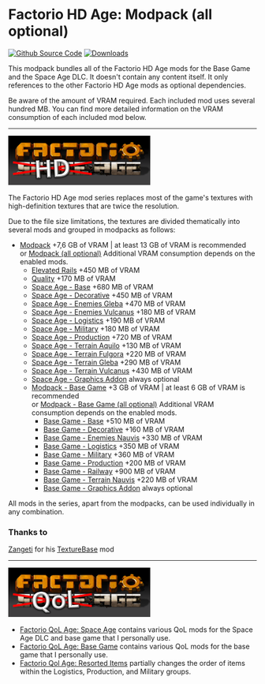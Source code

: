 # Factorio HD Age: Modpack (all optional)

[![Github Source Code](https://img.shields.io/badge/GitHub-Source%20Code-blue)](https://github.com/Ingo-Igel/factorio_hd_age_modpack_optional) [![Downloads](https://img.shields.io/badge/dynamic/json?color=orange&label=Factorio%20Mod%20Portal&query=downloads_count&suffix=%20downloads&url=https%3A%2F%2Fmods.factorio.com%2Fapi%2Fmods%2Ffactorio_hd_age_modpack_optional)](https://mods.factorio.com/mod/factorio_hd_age_modpack_optional)

This modpack bundles all of the Factorio HD Age mods for the Base Game and the Space Age DLC.
It doesn't contain any content itself. It only references to the other Factorio HD Age mods as optional dependencies.

Be aware of the amount of VRAM required. Each included mod uses several hundred MB.
You can find more detailed information on the VRAM consumption of each included mod below.

___

![Factorio HD Age Mods](https://github.com/Ingo-Igel/factorio_hd_age_modpack/blob/main/.gitgallery/Factorio_HD_Age_Logo.png?raw=true)

The Factorio HD Age mod series replaces most of the game's textures with high-definition textures that are twice the resolution.

Due to the file size limitations, the textures are divided thematically into several mods and grouped in modpacks as follows:

- [Modpack](https://mods.factorio.com/mod/factorio_hd_age_modpack) +7,6 GB of VRAM | at least 13 GB of VRAM is recommended  
or [Modpack (all optional)](https://mods.factorio.com/mod/factorio_hd_age_modpack_optional) Additional VRAM consumption depends on the enabled mods.
	- [Elevated Rails](https://mods.factorio.com/mod/factorio_hd_age_elevated_rails) +450 MB of VRAM
	- [Quality](https://mods.factorio.com/mod/factorio_hd_age_quality) +170 MB of VRAM
	- [Space Age - Base](https://mods.factorio.com/mod/factorio_hd_age_space_age_base) +680 MB of VRAM
	- [Space Age - Decorative](https://mods.factorio.com/mod/factorio_hd_age_space_age_decorative) +450 MB of VRAM
	- [Space Age - Enemies Gleba](https://mods.factorio.com/mod/factorio_hd_age_space_age_enemies_gleba) +470 MB of VRAM
	- [Space Age - Enemies Vulcanus](https://mods.factorio.com/mod/factorio_hd_age_space_age_enemies_vulcanus) +180 MB of VRAM
	- [Space Age - Logistics](https://mods.factorio.com/mod/factorio_hd_age_space_age_logistics) +190 MB of VRAM
	- [Space Age - Military](https://mods.factorio.com/mod/factorio_hd_age_space_age_military) +180 MB of VRAM
	- [Space Age - Production](https://mods.factorio.com/mod/factorio_hd_age_space_age_production) +720 MB of VRAM
	- [Space Age - Terrain Aquilo](https://mods.factorio.com/mod/factorio_hd_age_space_age_terrain_aquilo) +130 MB of VRAM
	- [Space Age - Terrain Fulgora](https://mods.factorio.com/mod/factorio_hd_age_space_age_terrain_fulgora) +220 MB of VRAM
	- [Space Age - Terrain Gleba](https://mods.factorio.com/mod/factorio_hd_age_space_age_terrain_gleba) +290 MB of VRAM
	- [Space Age - Terrain Vulcanus](https://mods.factorio.com/mod/factorio_hd_age_space_age_terrain_vulcanus) +430 MB of VRAM
	- [Space Age - Graphics Addon](https://mods.factorio.com/mod/factorio_hd_age_space_age_graphics_addon) always optional
	- [Modpack - Base Game](https://mods.factorio.com/mod/factorio_hd_age_modpack_base_game_only) +3 GB of VRAM | at least 6 GB of VRAM is recommended  
	or [Modpack - Base Game (all optional)](https://mods.factorio.com/mod/factorio_hd_age_modpack_base_game_optional) Additional VRAM consumption depends on the enabled mods.
		- [Base Game - Base](https://mods.factorio.com/mod/factorio_hd_age_base_game_base) +510 MB of VRAM
		- [Base Game - Decorative](https://mods.factorio.com/mod/factorio_hd_age_base_game_decorative) +160 MB of VRAM
		- [Base Game - Enemies Nauvis](https://mods.factorio.com/mod/factorio_hd_age_base_game_enemies_nauvis) +330 MB of VRAM
		- [Base Game - Logistics](https://mods.factorio.com/mod/factorio_hd_age_base_game_logistics) +350 MB of VRAM
		- [Base Game - Military](https://mods.factorio.com/mod/factorio_hd_age_base_game_military) +360 MB of VRAM
		- [Base Game - Production](https://mods.factorio.com/mod/factorio_hd_age_base_game_production) +200 MB of VRAM
		- [Base Game - Railway](https://mods.factorio.com/mod/factorio_hd_age_base_game_railway) +900 MB of VRAM
		- [Base Game - Terrain Nauvis](https://mods.factorio.com/mod/factorio_hd_age_base_game_terrain_nauvis) +220 MB of VRAM
		- [Base Game - Graphics Addon](https://mods.factorio.com/mod/factorio_hd_age_base_game_graphics_addon) always optional

All mods in the series, apart from the modpacks, can be used individually in any combination.

### Thanks to
[Zangeti](https://mods.factorio.com/user/Zangeti) for his [TextureBase](https://mods.factorio.com/mod/texturebase) mod

___

![Factorio QoL Age Mods](https://github.com/Ingo-Igel/factorio_qol_age_space_age/blob/main/.gitgallery/Factorio_QoL_Age_Logo.png?raw=true)

- [Factorio QoL Age: Space Age](https://mods.factorio.com/mod/factorio_qol_age_space_age)
contains various QoL mods for the Space Age DLC and base game that I personally use.
- [Factorio QoL Age: Base Game](https://mods.factorio.com/mod/factorio_qol_age_base_game)
contains various QoL mods for the base game that I personally use.
- [Factorio Qol Age: Resorted Items](https://mods.factorio.com/mod/factorio_qol_age_resorted_items)
partially changes the order of items within the Logistics, Production, and Military groups.